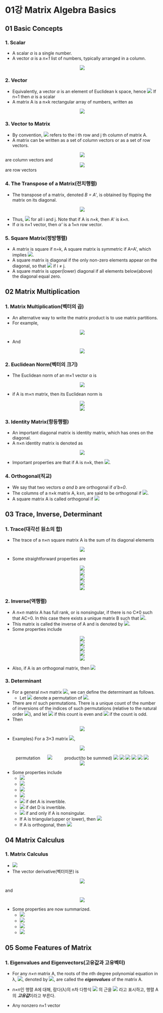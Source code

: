 # 01강 Matrix Algebra Basics

## 01 Basic Concepts

### 1. Scalar

- A scalar *α* is a single number.
- A vector *α* is a *n×1* list of numbers, typically arranged in a column.
<center>
<img src="https://latex.codecogs.com/svg.image?\alpha=\begin{pmatrix}a_1\\a_2\\\vdots\\a_n\\\end{pmatrix}">
</center>

### 2. Vector

- Equivalently, a vector *α* is an element of Euclidean k space,
  hence <img src="https://latex.codecogs.com/svg.image?\alpha\in&space;R^n"/> If n=1 then *α* is a scalar
- A matrix A is a n×k rectangular array of numbers, written as
<center>
<img src="https://latex.codecogs.com/svg.image?A=\begin{bmatrix}a_{11}&a_{12}&\cdots&a_{1k}\\a_{21}&a_{22}&\cdots&a_{2k}\\\vdots&\vdots&&\vdots\\a_{n1}&a_{n2}&\cdots&a_{nk}\\\end{bmatrix}">
</center>

### 3. Vector to Matrix

- By convention, <img src="https://latex.codecogs.com/svg.image?\alpha_{ij}"> refers to the i th row and j th column of matrix A.
- A matrix can be written as a set of column vectors or as a set of row vectors.

<center>
<img src="https://latex.codecogs.com/svg.image?a_i=\begin{bmatrix}a_{1i}\\a_{2i}\\\vdots\\a_{ni}\end{bmatrix}">
</center>
are column vectors and 
<center>
<img src="https://latex.codecogs.com/svg.image?a'_j=\begin{bmatrix}a_{j1}&a_{j2}&\cdots&a_{jk}\\\end{bmatrix}">
</center>
are row vectors

### 4. The Transpose of a Matrix(전치행렬)
- The transpose of a matrix, denoted *B = A'*, is obtained by flipping the matrix on its diagonal.
<center>
<img src="https://latex.codecogs.com/svg.image?&space;B=A'=\begin{bmatrix}a_{11}&a_{21}&\cdots&a_{n1}\\a_{12}&a_{22}&\cdots&a_{n2}\\\vdots&\vdots&&\vdots\\a_{1k}&a_{2k}&\cdots&a_{nk}\\\end{bmatrix}">
</center>

- Thus, <img src="https://latex.codecogs.com/svg.image?b_{ij}=a_{ji}"/> for all i and j. Note that if A is *n×k*, then A' is *k×n*.
- If *α* is n×1 vector, then *α'* is a 1×n row vector.

### 5. Square Matrix(정방행렬)

- A matrix is square if n=k, A square matrix is symmetric if A=A', which implies <img src="https://latex.codecogs.com/svg.image?a_{ij}=a_{ji}">.
- A square matrix is diagonal if the only non-zero elements appear on the diagonal, so that <img src="https://latex.codecogs.com/svg.image?a_{ij}=0"> if i ≠ j.
- A square matrix is upper(lower) diagonal if all elements below(above) the diagonal equal zero.

## 02 Matrix Multiplication

### 1. Matrix Multiplication(벡터의 곱)

- An alternative way to write the matrix product is to use matrix partitions.
- For example,

<center>
<img src="https://latex.codecogs.com/svg.image?\inline&space;AB=\begin{bmatrix}A_{11}&A_{12}\\A_{21}&A_{22}\\\end{bmatrix}\begin{bmatrix}B_{11}&B_{12}\\B_{21}&B_{22}\\\end{bmatrix}\\=\begin{bmatrix}A_{11}B_{11}&plus;A_{12}B_{21}&A_{11}B_{12}&plus;A_{12}B_{22}\\A_{21}B_{11}&plus;A_{22}B_{21}&A_{21}B_{12}&plus;A_{22}B_{22}\\\end{bmatrix}">  
</center>

- And

<center>
<img src="https://latex.codecogs.com/svg.image?\inline&space;AB=\begin{bmatrix}A_1&A_2&\cdots&A_k\\\end{bmatrix}\cdot\begin{bmatrix}B_1\\B_2\\\vdots\\B_k\end{bmatrix}\\=A_{1}B_{1}&plus;A_{2}B_{2}&plus;\cdots&plus;A_{k}B_{k}\\=\sum\limits_{j=1}^{k}A_{j}B_{j}">
</center>

### 2. Euclidean Norm(벡터의 크기)

- The Euclidean norm of an m×1 vector α is

<center>
<img src="https://latex.codecogs.com/svg.image?\inline&space;|a|=(a'a)^{1/2}=\left(\sum\limits_{i=1}^{m}a_i^2\right)^{1/2}">
</center>

- if A is m×n matrix, then its Euclidean norm is

<center>
<img src="https://latex.codecogs.com/svg.image?\inline&space;|a|=tr(A'A)^{1/2}=(vec(A)'vec(A))^{1/2}=\left(\sum\limits_{i=1}^{m}\sum\limits_{j=1}^{n}a_{ij}^2\right)^{1/2}">
</center>

<center>
<img src="https://latex.codecogs.com/svg.image?\inline&space;For&space;A=\begin{bmatrix}a&b\\c&d\\\end{bmatrix},vec(A)=\begin{pmatrix}a\\c\\b\\d\end{pmatrix}">
</center>

### 3. Identity Matrix(항등행렬)

- An important diagonal matrix is identity matrix, which has ones on the diagonal.
- A n×n identity matrix is denoted as

<center>
<img src="https://latex.codecogs.com/svg.image?\inline&space;I_n=\begin{bmatrix}1&0&\cdots&0\\0&1&\cdots&0\\\vdots&\vdots&&\vdots\\0&0&\cdots&1\\\end{bmatrix}">
</center>

- Important properties are that if A is n×k, then <img src="https://latex.codecogs.com/svg.image?\inline&space;AI_k=A\;\;and\;\;I_{n}A=A">.

### 4. Orthogonal(직교)

- We say that two vectors *a and b* are orthogonal if *a'b=0*.
- The columns of a n×k matrix A, k≤n, are said to be orthogonal if <img src="https://latex.codecogs.com/svg.image?\inline&space;A'A=I_{k}">.
- A square matrix A is called orthogonal if <img src="https://latex.codecogs.com/svg.image?\inline&space;A'A=I_{n}">

## 03 Trace, Inverse, Determinant

### 1. Trace(대각선 원소의 합)

- The trace of a n×n square matrix A is the sum of its diagonal elements

<center>
<img src="https://latex.codecogs.com/svg.image?&space;tr(A)=\sum\limits_{i=1}^{n}a_{ii}">
</center>

- Some straightforward properties are

<center>
<img src="https://latex.codecogs.com/svg.image?tr(cA)=c\cdot&space;tr(A)"><br>
<img src="https://latex.codecogs.com/svg.image?tr(A')=tr(A)"><br>
<img src="https://latex.codecogs.com/svg.image?tr(A&plus;B)=tr(A)&plus;tr(B)"><br>
<img src="https://latex.codecogs.com/svg.image?tr(I_k)=K"><br>
<img src="https://latex.codecogs.com/svg.image?tr(AB)=tr(BA)">
</center>

### 2. Inverse(역행렬)

- A *n×n* matrix A has full rank, or is nonsingular, if there is no C≠0 such that AC=0. In this case there exists a unique matrix B such that <img src="https://latex.codecogs.com/svg.image?AB=BA=I_n">.
- This matrix is called the inverse of A and is denoted by <img src="https://latex.codecogs.com/svg.image?A^{-1}">.
- Some properties include
<center>
<img src="https://latex.codecogs.com/svg.image?AA^{-1}=A^{-1}A=I_k"><br>
<img src="https://latex.codecogs.com/svg.image?(A^{-1})'=(A')^{-1}"><br>
<img src="https://latex.codecogs.com/svg.image?(AC)^{-1}=C^{-1}A^{-1}"><br>
<img src="https://latex.codecogs.com/svg.image?(A+C)^{-1}=A^{-1}(A^{-1}+C^{-1})^{-1}C^{-1}"><br>
<img src="https://latex.codecogs.com/svg.image?A^{-1}-(A+C)^{-1}=A^{-1}(A^{-1}+C^{-1})A^{-1}">
</center>

- Also, if A is an orthogonal matrix, then <img src="https://latex.codecogs.com/svg.image?A^{-1}=A">

### 3. Determinant

- For a general *n×n* matrix <img src="https://latex.codecogs.com/svg.image?A=[a_{ij}]">, we can define the determinant as follows.
  - Let <img src="https://latex.codecogs.com/svg.image?\pi=(j_1,\cdots,j_n)"> denote a permutation of <img src="https://latex.codecogs.com/svg.image?\(1,\cdots,n)">.
- There are n! such permutations. There is a unique count of the number of inversions of the indices of such permutations (relative to the natural order <img src="https://latex.codecogs.com/svg.image?\(1,\cdots,n)">), and let <img src="https://latex.codecogs.com/svg.image?\varepsilon_{\pi}=+1"> if this count is even and <img src="https://latex.codecogs.com/svg.image?\varepsilon_{\pi}=-1"> if the count is odd.
- Then
<center>
<img src="https://latex.codecogs.com/svg.image?Det&space;A=\sum\limits_{\pi}\varepsilon_{\pi}a_{1j_1}a_{2j_2}\cdots&space;a_{nj_n}">
</center>

- Examples) For a 3×3 matrix <img src="https://latex.codecogs.com/svg.image?A=[a_{ij}]">,

<center>
<img src="https://latex.codecogs.com/svg.image?\begin{pmatrix}a_{11}&a_{12}&a_{13}\\a_{21}&a_{22}&a_{23}\\a_{31}&a_{32}&a_{33}\\\end{pmatrix}"><br>

permutation &nbsp;&nbsp;&nbsp;&nbsp; <img src="https://latex.codecogs.com/svg.image?\varepsilon_{\pi}">&nbsp;&nbsp;&nbsp;&nbsp;&nbsp;&nbsp;&nbsp;&nbsp;&nbsp; product(to be summed)
<img src="https://latex.codecogs.com/svg.image?\left\{ 1,2,3 \right\}\;\;\;\;\;\;0\;\;\;\;\;\;\;\;\;\;\;\;\;\;\;+a_{11}a_{22}a_{33}">
<img src="https://latex.codecogs.com/svg.image?\left\{ 1,3,2 \right\}\;\;\;\;\;\;1\;\;\;\;\;\;\;\;\;\;\;\;\;\;\;-a_{11}a_{23}a_{32}">
<img src="https://latex.codecogs.com/svg.image?\left\{ 1,2,3 \right\}\;\;\;\;\;\;1\;\;\;\;\;\;\;\;\;\;\;\;\;\;\;-a_{12}a_{21}a_{33}">
<img src="https://latex.codecogs.com/svg.image?\left\{ 1,2,3 \right\}\;\;\;\;\;\;2\;\;\;\;\;\;\;\;\;\;\;\;\;\;\;+a_{12}a_{23}a_{31}">
<img src="https://latex.codecogs.com/svg.image?\left\{ 1,2,3 \right\}\;\;\;\;\;\;2\;\;\;\;\;\;\;\;\;\;\;\;\;\;\;+a_{13}a_{21}a_{32}">
<img src="https://latex.codecogs.com/svg.image?\left\{ 1,2,3 \right\}\;\;\;\;\;\;1\;\;\;\;\;\;\;\;\;\;\;\;\;\;\;-a_{13}a_{22}a_{31}"><br>
<img src="https://latex.codecogs.com/svg.image?Det&space;A=\sum\limits_{\pi}\varepsilon_{\pi}a_{1j_1}a_{2j_2}\cdots&space;a_{nj_n}">
</center>

- Some properties include
  - <img src="https://latex.codecogs.com/svg.image?det&space;A=det&space;A'">
  - <img src="https://latex.codecogs.com/svg.image?det(aA)=a^ndet&space;A">
  - <img src="https://latex.codecogs.com/svg.image?det(AB)=(det&space;A)(det&space;B)">
  - <img src="https://latex.codecogs.com/svg.image?det(A^{-1})=det(A)^{-1}">
  - <img src="https://latex.codecogs.com/svg.image?det\begin{bmatrix}A&B\\C&D\\\end{bmatrix}=det(A)det(D-CA^{-1}B)"> if det A is invertible.
  - <img src="https://latex.codecogs.com/svg.image?det\begin{bmatrix}A&B\\C&D\\\end{bmatrix}=det(D)det(A-BD^{-1}C)"> if det D is invertible.
  - <img src="https://latex.codecogs.com/svg.image?det&space;A\neq0"> if and only if A is nonsingular.
  - If A is triangular(upper or lower), then <img src="https://latex.codecogs.com/svg.image?det&space;A=\prod_{i=1}^{n}a_{ii}">
  - If A is orthogonal, then <img src="https://latex.codecogs.com/svg.image?det&space;A=\pm&space;1">

## 04 Matrix Calculus

### 1. Matrix Calculus

- <img src="https://latex.codecogs.com/svg.image?Let\vec{x}=(x_1,\cdots,x_n)\;be\;n\times&space;1\;and\;g(\vec{x})=g(x_1,\cdots,x_n):R^n\to&space;R.">
- The vector derivative(벡터미분) is

<center>
<img src="https://latex.codecogs.com/svg.image?\frac{\partial}{\partial\vec{x}}g(x)=\begin{pmatrix}\frac{\partial}{\partial{x_1}}g(x)\\\vdots\\\frac{\partial}{\partial{x_n}}g(x)\end{pmatrix}">
</center>

and
<center>
<img src="https://latex.codecogs.com/svg.image?\frac{\partial}{\partial\vec{x}'}g(x)=\begin{pmatrix}\frac{\partial}{\partial{x_1}}g(x)&\cdots&\frac{\partial}{\partial{x_n}}g(x)\\\end{pmatrix}">
</center>

- Some properties are now summarized.
  - <img src="https://latex.codecogs.com/svg.image?\frac{\partial}{\partial\vec{x}}(a'\vec{x})=\frac{\partial}{\partial\vec{x}}(\vec{x}'a)=a">
  - <img src="https://latex.codecogs.com/svg.image?\frac{\partial}{\partial\vec{x}}(A\vec{x})=A">
  - <img src="https://latex.codecogs.com/svg.image?\frac{\partial}{\partial\vec{x}}(\vec{x}'A\vec{x})=(A&plus;A')\vec{x}">
  - <img src="https://latex.codecogs.com/svg.image?\frac{\partial^2}{\partial\vec{x}\partial\vec{x}'}(\vec{x}'A\vec{x})=(A&plus;A')">

## 05 Some Features of Matrix

### 1. Eigenvalues and Eigenvectors(고유값과 고유벡터)

- For any *n×n* matrix A, the roots of the *n*th degree polynomial equation in λ,
<img src="https://latex.codecogs.com/svg.image?det(\lambda&space;I-A)=\left|\lambda&space;I-A\right|=0">, denoted by <img src="https://latex.codecogs.com/svg.image?\lambda&space;_1,\lambda&space;_2,\cdots,\lambda&space;_n">, are called the ***eigenvalues*** of the matrix A.

- *n×n*인 행렬 A에 대해, 람다(λ)의 n차 다항식 <img src="https://latex.codecogs.com/svg.image?det(\lambda&space;I-A)=\left|\lambda&space;I-A\right|=0"> 의 근을 <img src="https://latex.codecogs.com/svg.image?\lambda&space;_1,\lambda&space;_2,\cdots,\lambda&space;_n"> 라고 표시하고, 행렬 A의 ***고유값***이라고 부른다.

- Any nonzero n×1 vector 
